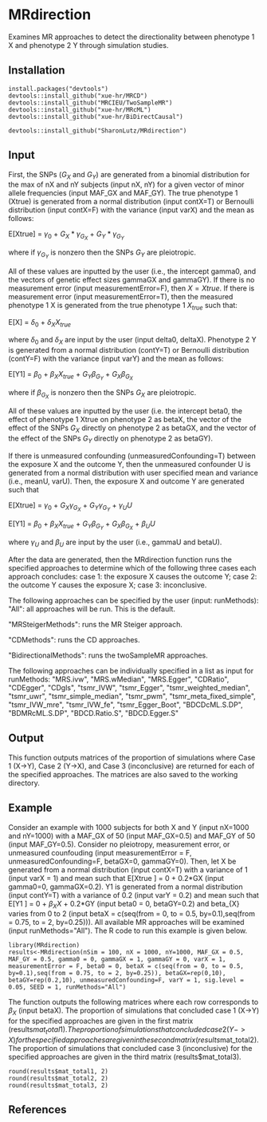 # MRdirection
Examines MR approaches to detect the directionality between phenotype 1 X and phenotype 2 Y through simulation studies.

## Installation
```
install.packages("devtools")
devtools::install_github("xue-hr/MRCD")
devtools::install_github("MRCIEU/TwoSampleMR")
devtools::install_github("xue-hr/MRcML")
devtools::install_github("xue-hr/BiDirectCausal")

devtools::install_github("SharonLutz/MRdirection")
```

## Input
First, the SNPs ($G_X$ and $G_Y$) are generated from a binomial distribution for the max of nX and nY subjects (input nX, nY) for a given vector of minor allele frequencies (input MAF_GX and MAF_GY).
The true phenotype 1 (Xtrue) is generated from a normal distribution (input contX=T) or Bernoulli distribution (input contX=F) with the variance (input varX) and the mean as follows:

E\[Xtrue\] = $\gamma_0$ + $G_X*\gamma_{G_X}$ + $G_Y*\gamma_{G_Y}$

where if $\gamma_{G_Y}$ is nonzero then the SNPs $G_Y$ are pleiotropic.

All of these values are inputted by the user (i.e., the intercept gamma0, and the vectors of genetic effect sizes gammaGX and gammaGY). If there is no measurement error (input measurementError=F), then $X=Xtrue$. If there is measurement error (input measurementError=T), then the measured phenotype 1 X is generated from the true phenotype 1 $X_{true}$ such that:

E\[X\] = $\delta_0$ + $\delta_{X}X_{true}$

where $\delta_0$ and $\delta_{X}$ are input by the user (input delta0, deltaX). Phenotype 2 Y is generated from a normal distribution (contY=T) or Bernoulli distribution (contY=F) with the variance (input varY) and the mean as follows:

E\[Y1\] = $\beta_0$ + $\beta_{X}X_{true}$ + $G_Y\beta_{G_Y}$ + $G_X\beta_{G_X}$

where if $\beta_{G_X}$ is nonzero then the SNPs $G_X$ are pleiotropic.

All of these values are inputted by the user (i.e. the intercept beta0, the effect of phenotype 1 Xtrue on phenotype 2 as betaX, the vector of the effect of the SNPs $G_X$ directly on phenotype 2 as betaGX, and the vector of the effect of the SNPs $G_Y$ directly on phenotype 2 as betaGY).

If there is unmeasured confounding (unmeasuredConfounding=T) between the exposure X and the outcome Y, then the unmeasured confounder U is generated from a normal distribution with user specified mean and variance (i.e., meanU, varU). Then, the exposure X and outcome Y are generated such that

E\[Xtrue\] = $\gamma_0$ + $G_X\gamma_{G_X}$ + $G_Y\gamma_{G_Y}$ + $\gamma_{U}U$

E\[Y1\] = $\beta_0$ + $\beta_{X}X_{true}$ + $G_Y\beta_{G_Y}$ + $G_X\beta_{G_X}$ + $\beta_{U}U$

where $\gamma_{U}$ and $\beta_{U}$ are input by the user (i.e., gammaU and betaU).

After the data are generated, then the MRdirection function runs the specified approaches to determine which of the following three cases each approach concludes: case 1: the exposure X causes the outcome Y; case 2: the outcome Y causes the exposure X; case 3: inconclusive.

The following approaches can be specified by the user (input: runMethods):
"All": all approaches will be run. This is the default.

"MRSteigerMethods": runs the MR Steiger approach.

"CDMethods": runs the CD approaches.

"BidirectionalMethods": runs the twoSampleMR approaches.

The following approaches can be individually specified in a list as input for runMethods: "MRS.ivw", "MRS.wMedian", "MRS.Egger", "CDRatio", "CDEgger", "CDgls", "tsmr_IVW", "tsmr_Egger", "tsmr_weighted_median", "tsmr_uwr", "tsmr_simple_median", "tsmr_pwm", "tsmr_meta_fixed_simple", "tsmr_IVW_mre", "tsmr_IVW_fe", "tsmr_Egger_Boot", "BDCDcML.S.DP", "BDMRcML.S.DP", "BDCD.Ratio.S", "BDCD.Egger.S"


## Output
This function outputs matrices of the proportion of simulations where Case 1 (X->Y), Case 2 (Y->X), and Case 3 (inconclusive) are returned for each of the specified approaches. The matrices are also saved to the working directory.


## Example
Consider an example with 1000 subjects for both X and Y (input nX=1000 and nY=1000) with a MAF_GX of 50 (input MAF_GX=0.5) and MAF_GY of 50 (input MAF_GY=0.5). Consider no pleiotropy, measurement error, or unmeasured counfouding (input measurementError = F, unmeasuredConfounding=F, betaGX=0, gammaGY=0). Then, let X be generated from a normal distribution (input contX=T) with a variance of 1 (input varX = 1) and mean such that E\[Xtrue \] = 0 + 0.2\*GX (input gamma0=0, gammaGX=0.2). 
Y1 is generated from a normal distribution (input contY=T) with a variance of 0.2 (input varY = 0.2) and mean such that E\[Y1 \] = 0 + $\beta_{X}X$ + 0.2\*GY (input beta0 = 0, betaGY=0.2) and beta_{X} varies from 0 to 2 (input betaX = c(seq(from = 0, to = 0.5, by=0.1),seq(from = 0.75, to = 2, by=0.25))). All available MR approaches will be examined (input runMethods="All"). The R code to run this example is given below. 
```
library(MRdirection)
results<-MRdirection(nSim = 100, nX = 1000, nY=1000, MAF_GX = 0.5, MAF_GY = 0.5, gamma0 = 0, gammaGX = 1, gammaGY = 0, varX = 1, measurementError = F, beta0 = 0, betaX = c(seq(from = 0, to = 0.5, by=0.1),seq(from = 0.75, to = 2, by=0.25)), betaGX=rep(0,10), betaGY=rep(0.2,10), unmeasuredConfounding=F, varY = 1, sig.level = 0.05, SEED = 1, runMethods="All")
```

The function outputs the following matrices where each row corresponds to $\beta_{X}$ (input betaX). The proportion of simulations that concluded case 1 (X->Y) for the specified approaches are given in the first matrix (results$mat_total1). The proportion of simulations that concluded case 2 (Y->X) for the specified approaches are given in the second matrix (results$mat_total2). The proportion of simulations that concluded case 3 (inconclusive) for the specified approaches are given in the third matrix (results$mat_total3).

```
round(results$mat_total1, 2)
round(results$mat_total2, 2)
round(results$mat_total3, 2)
```

## References
